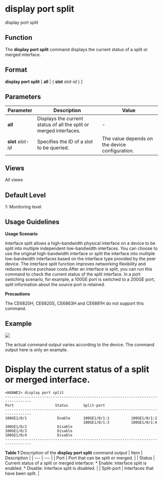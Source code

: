 display port split
==================

display port split

Function
--------



The **display port split** command displays the current status of a split or merged interface.




Format
------

**display port split** [ **all** | { **slot** *slot-id* } ]


Parameters
----------

| Parameter | Description | Value |
| --- | --- | --- |
| **all** | Displays the current status of all the split or merged interfaces. | - |
| **slot** *slot-id* | Specifies the ID of a slot to be queried. | The value depends on the device configuration. |



Views
-----

All views


Default Level
-------------

1: Monitoring level


Usage Guidelines
----------------

**Usage Scenario**



Interface split allows a high-bandwidth physical interface on a device to be split into multiple independent low-bandwidth interfaces. You can choose to use the original high-bandwidth interface or split the interface into multiple low-bandwidth interfaces based on the interface type provided by the peer device. The interface split function improves networking flexibility and reduces device purchase costs.After an interface is split, you can run this command to check the current status of the split interface. In a port switching scenario, for example, a 100GE port is switched to a 200GE port, split information about the source port is retained.



**Precautions**



The CE6820H, CE6820S, CE6863H and CE6881H do not support this command.




Example
-------

![](../public_sys-resources/note_3.0-en-us.png) 

The actual command output varies according to the device. The command output here is only an example.


# Display the current status of a split or merged interface.
```
<HUAWEI> display port split
----------------------------------------------------------------------------------
Port                   Status       Split-port
----------------------------------------------------------------------------------
100GE1/0/1              Enable      100GE1/0/1:1          100GE1/0/1:2
                                    100GE1/0/1:3          100GE1/0/1:4
100GE1/0/2              Disable
100GE1/0/3              Disable
100GE1/0/4              Disable
----------------------------------------------------------------------------------

```

**Table 1** Description of the **display port split** command output
| Item | Description |
| --- | --- |
| Port | Port that can be split or merged. |
| Status | Current status of a split or merged interface:   * Enable: Interface split is enabled. * Disable: Interface split is disabled. |
| Split-port | Interfaces that have been split. |